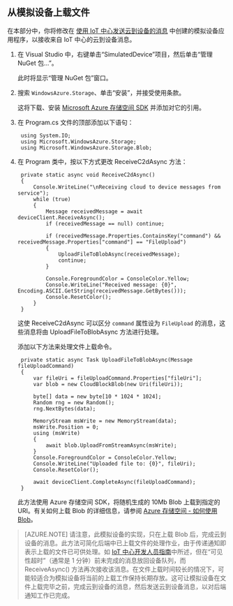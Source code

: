 ## 从模拟设备上载文件

在本部分中，你将修改在 [使用 IoT 中心发送云到设备的消息] 中创建的模拟设备应用程序，以接收来自 IoT 中心的云到设备消息。

1. 在 Visual Studio 中，右键单击“SimulatedDevice”项目，然后单击“管理 NuGet 包...”。 

    此时将显示“管理 NuGet 包”窗口。

2. 搜索 `WindowsAzure.Storage`、单击“安装”，并接受使用条款。

    这将下载、安装 [Microsoft Azure 存储空间 SDK](https://www.nuget.org/packages/WindowsAzure.Storage/) 并添加对它的引用。

3. 在 Program.cs 文件的顶部添加以下语句：

        using System.IO;
        using Microsoft.WindowsAzure.Storage;
        using Microsoft.WindowsAzure.Storage.Blob;

4. 在 Program 类中，按以下方式更改 ReceiveC2dAsync 方法：
         
        private static async void ReceiveC2dAsync()
        {
            Console.WriteLine("\nReceiving cloud to device messages from service");
            while (true)
            {
                Message receivedMessage = await deviceClient.ReceiveAsync();
                if (receivedMessage == null) continue;

                if (receivedMessage.Properties.ContainsKey("command") && receivedMessage.Properties["command"] == "FileUpload")
                {
                    UploadFileToBlobAsync(receivedMessage);
                    continue;
                }

                Console.ForegroundColor = ConsoleColor.Yellow;
                Console.WriteLine("Received message: {0}", Encoding.ASCII.GetString(receivedMessage.GetBytes()));
                Console.ResetColor();
            }
        }

    这使 ReceiveC2dAsync 可以区分 `command` 属性设为 `FileUpload` 的消息，这些消息将由 UploadFileToBlobAsync 方法进行处理。

    添加以下方法来处理文件上载命令。
   
        private static async Task UploadFileToBlobAsync(Message fileUploadCommand)
        {
            var fileUri = fileUploadCommand.Properties["fileUri"];
            var blob = new CloudBlockBlob(new Uri(fileUri));

            byte[] data = new byte[10 * 1024 * 1024];
            Random rng = new Random();
            rng.NextBytes(data);

            MemoryStream msWrite = new MemoryStream(data);
            msWrite.Position = 0;
            using (msWrite)
            {
                await blob.UploadFromStreamAsync(msWrite);
            }
            Console.ForegroundColor = ConsoleColor.Yellow;
            Console.WriteLine("Uploaded file to: {0}", fileUri);
            Console.ResetColor();

            await deviceClient.CompleteAsync(fileUploadCommand);
        }

    此方法使用 Azure 存储空间 SDK，将随机生成的 10Mb Blob 上载到指定的 URI。有关如何上载 Blob 的详细信息，请参阅 [Azure 存储空间 - 如何使用 Blob]。

> [AZURE.NOTE] 请注意，此模拟设备的实现，只在上载 Blob 后，完成云到设备的消息。此方法可简化后端中已上载文件的处理作业，由于传递通知即表示上载的文件已可供处理。如 [IoT 中心开发人员指南][IoT Hub Developer Guide - C2D]中所述，但在“可见性超时”（通常是 1 分钟）前未完成的消息放回设备队列，而 ReceiveAsync() 方法再次接收该消息。在文件上载时间较长的情况下，可能较适合为模拟设备将当前的上载工作保持长期存放。这可让模拟设备在文件上载完毕之前，完成云到设备的消息，然后发送云到设备消息，以对后端通知工作已完成。

<!-- Links -->
[IoT Hub Developer Guide - C2D]: /documentation/articles/iot-hub-devguide/#c2d
[Azure 存储空间 - 如何使用 Blob]: /documentation/articles/storage-dotnet-how-to-use-blobs/#upload-a-blob-into-a-container

[使用 IoT 中心发送云到设备的消息]: /documentation/articles/iot-hub-csharp-csharp-c2d/

<!-- Images -->

<!---HONumber=Mooncake_0321_2016-->
